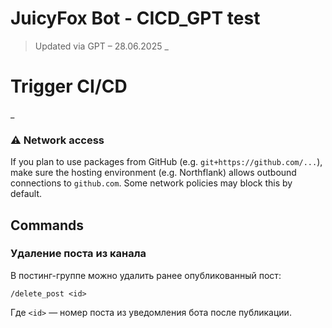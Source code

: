 # JuicyFox Bot - CICD_GPT test
> Updated via GPT – 28.06.2025
_


# Trigger CI/CD
_
### ⚠️ Network access

If you plan to use packages from GitHub (e.g. `git+https://github.com/...`), make sure the hosting environment (e.g. Northflank) allows outbound connections to `github.com`. Some network policies may block this by default.

## Commands

### Удаление поста из канала

В постинг-группе можно удалить ранее опубликованный пост:

```
/delete_post <id>
```

Где `<id>` — номер поста из уведомления бота после публикации.
